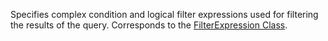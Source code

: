Specifies complex condition and logical filter expressions used for filtering the results of the query.
Corresponds to the [FilterExpression Class](https://msdn.microsoft.com/library/microsoft.xrm.sdk.query.filterexpression.aspx).
